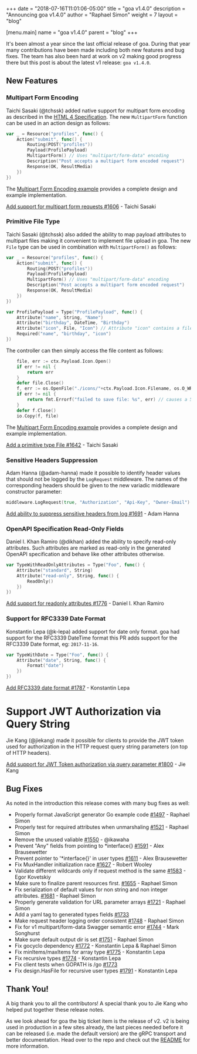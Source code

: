 +++
date = "2018-07-16T11:01:06-05:00"
title = "goa v1.4.0"
description = "Announcing goa v1.4.0"
author = "Raphael Simon"
weight = 7
layout = "blog"

[menu.main]
name = "goa v1.4.0"
parent = "blog"
+++

It's been almost a year since the last official release of goa. During that year
many contributions have been made including both new features and bug fixes. The
team has also been hard at work on v2 making good progress there but this post
is about the latest v1 release: `goa v1.4.0`.

## New Features

### Multipart Form Encoding

Taichi Sasaki (@tchssk) added native support for multipart form encoding as
described in the
[HTML 4 Specification](https://www.w3.org/TR/html401/interact/forms.html#h-17.13.4.2).
The new `MultipartForm` function can be used in an action design as follows:

```go
var _ = Resource("profiles", func() {
	Action("submit", func() {
		Routing(POST("profiles"))
		Payload(ProfilePayload)
		MultipartForm() // Uses "multipart/form-data" encoding
		Description("Post accepts a multipart form encoded request")
		Response(OK, ResultMedia)
	})
})
```

The
[Multipart Form Encoding example](https://github.com/goadesign/examples/tree/master/multipart_form)
provides a complete design and example implementation.

[Add support for multipart form requests #1606](https://github.com/goadesign/goa/pull/1606) - Taichi Sasaki

### Primitive File Type

Taichi Sasaki (@tchssk) also added the ability to map payload attributes to
multipart files making it convenient to implement file upload in goa. The new
`File` type can be used in combination with `MultipartForm()` as follows:

```go
var _ = Resource("profiles", func() {
	Action("submit", func() {
		Routing(POST("profiles"))
		Payload(ProfilePayload)
		MultipartForm() // Uses "multipart/form-data" encoding
		Description("Post accepts a multipart form encoded request")
		Response(OK, ResultMedia)
	})
})

var ProfilePayload = Type("ProfilePayload", func() {
	Attribute("name", String, "Name")
	Attribute("birthday", DateTime, "Birthday")
	Attribute("icon", File, "Icon") // Attribute "icon" contains a file
	Required("name", "birthday", "icon")
})
```

The controller can then simply access the file content as follows:

```go
	file, err := ctx.Payload.Icon.Open()
	if err != nil {
		return err
	}
	defer file.Close()
	f, err := os.OpenFile("./icons/"+ctx.Payload.Icon.Filename, os.O_WRONLY|os.O_CREATE, 0666)
	if err != nil {
		return fmt.Errorf("failed to save file: %s", err) // causes a 500 response
	}
	defer f.Close()
	io.Copy(f, file)
```

The
[Multipart Form Encoding example](https://github.com/goadesign/examples/tree/master/multipart_form)
provides a complete design and example implementation.

[Add a primitive type File #1642](https://github.com/goadesign/goa/pull/1642) - Taichi Sasaki

### Sensitive Headers Suppression

Adam Hanna (@adam-hanna) made it possible to identify header values that should
not be logged by the `LogRequest` middleware. The names of the corresponding
headers should be given to the new variadic middleware constructor parameter:

```go
middleware.LogRequest(true, "Authorization", "Api-Key", "Owner-Email")
```

[Add ability to suppress sensitive headers from log #1691](https://github.com/goadesign/goa/pull/1691) - Adam Hanna

### OpenAPI Specification Read-Only Fields

Daniel I. Khan Ramiro (@dikhan) added the ability to specify read-only
attributes. Such attributes are marked as read-only in the generated OpenAPI
specification and behave like other attributes otherwise.

```go
var TypeWithReadOnlyAttributes = Type("Foo", func() {
	Attribute("standard", String)
	Attribute("read-only", String, func() {
		ReadOnly()
	})
})
```

[Add support for readonly attributes #1776](https://github.com/goadesign/goa/pull/1776) - Daniel I. Khan Ramiro

### Support for RFC3339 Date Format

Konstantin Lepa (@k-lepa) added support for date only format. goa had support
for the RFC3339 DateTime format this PR adds support for the RFC3339 Date
format, eg: `2017-11-16`.

```go
var TypeWithDate = Type("Foo", func() {
	Attribute("date", String, func() {
		Format("date")
	})
})
```

[Add RFC3339 date format #1787](https://github.com/goadesign/goa/pull/1787) - Konstantin Lepa

# Support JWT Authorization via Query String

Jie Kang (@jiekang) made it possible for clients to provide the JWT token used
for authorization in the HTTP request query string parameters (on top of HTTP
headers).

[Add support for JWT Token authorization via query parameter #1800](https://github.com/goadesign/goa/pull/1800) - Jie Kang

## Bug Fixes

As noted in the introduction this release comes with many bug fixes as well:

* Properly format JavaScript generator Go example code [#1497](https://github.com/goadesign/goa/pull/1497) - Raphael Simon
* Properly test for required attributes when unmarshaling [#1521](https://github.com/goadesign/goa/pull/1521) - Raphael Simon
* Remove the unused valiable [#1550](https://github.com/goadesign/goa/pull/1550) - @ikawaha
* Prevent "Any" fields from pointing to *interface{} [#1591](https://github.com/goadesign/goa/pull/1591) - Alex Brausewetter
* Prevent pointer to '*interface{}' in user types [#1611](https://github.com/goadesign/goa/pull/1611) - Alex Brausewetter
* Fix MuxHandler initialization race [#1627](https://github.com/goadesign/goa/pull/1627) - Robert Wooley
* Validate different wildcards only if request method is the same [#1583](https://github.com/goadesign/goa/pull/1583) - Egor Kovetskiy
* Make sure to finalize parent resources first. [#1655](https://github.com/goadesign/goa/pull/1655) - Raphael Simon
* Fix serialization of default values for non string and non integer attributes. [#1681](https://github.com/goadesign/goa/pull/1681) - Raphael Simon
* Properly generate validation for URL parameter arrays [#1721](https://github.com/goadesign/goa/pull/1721) - Raphael Simon
* Add a yaml tag to generated types fields [#1733](https://github.com/goadesign/goa/pull/1733)
* Make request header logging order consistent [#1748](https://github.com/goadesign/goa/pull/1748) - Raphael Simon
* Fix for v1 multipart/form-data Swagger semantic error [#1744](https://github.com/goadesign/goa/pull/1744) - Mark Songhurst
* Make sure default output dir is set [#1751](https://github.com/goadesign/goa/pull/1751) - Raphael Simon
* Fix gocyclo dependency [#1772](https://github.com/goadesign/goa/pull/1772) - Konstantin Lepa & Raphael Simon
* Fix minItems/maxItems for array type [#1775](https://github.com/goadesign/goa/pull/1775) - Konstantin Lepa
* Fix recursive types [#1774](https://github.com/goadesign/goa/pull/1774) - Konstantin Lepa
* Fix client tests when GOPATH is /go [#1773](https://github.com/goadesign/goa/pull/1773)
* Fix design.HasFile for recursive user types [#1791](https://github.com/goadesign/goa/pull/1791) - Konstantin Lepa

## Thank You!

A big thank you to all the contributors! A special thank you to Jie Kang who
helped put together these release notes.

As we look ahead for goa the big ticket item is the release of v2. v2 is being
used in production in a few sites already, the last pieces needed before it can
be released (i.e. made the default version) are the gRPC transport and better
documentation. Head over to the repo and check out the
[README](https://github.com/goadesign/goa/blob/v2/README.md) for more
information.
